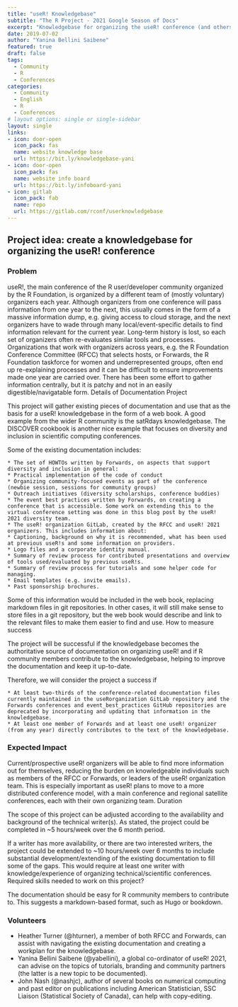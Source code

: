 ```yaml
---
title: "useR! Knowledgebase"
subtitle: "The R Project - 2021 Google Season of Docs"
excerpt: "Knowledgebase for organizing the useR! conference (and others)"
date: 2019-07-02
author: "Yanina Bellini Saibene"
featured: true
draft: false
tags:
  - Community
  - R
  - Conferences
categories:
  - Community
  - English
  - R
  - Conferences
# layout options: single or single-sidebar
layout: single
links:
- icon: door-open
  icon_pack: fas
  name: website knowledge base
  url: https://bit.ly/knowledgebase-yani
- icon: door-open
  icon_pack: fas
  name: website info board
  url: https://bit.ly/infoboard-yani 
- icon: gitlab
  icon_pack: fab
  name: repo
  url: https://gitlab.com/rconf/userknowledgebase
---
```




## Project idea: create a knowledgebase for organizing the useR! conference

### Problem

useR!, the main conference of the R user/developer community organized by the R Foundation, is organized by a different team of (mostly voluntary) organizers each year. Although organizers from one conference will pass information from one year to the next, this usually comes in the form of a massive information dump, e.g. giving access to cloud storage, and the next organizers have to wade through many local/event-specific details to find information relevant for the current year. Long-term history is lost, so each set of organizers often re-evaluates similar tools and processes. Organizations that work with organizers across years, e.g. the R Foundation Conference Committee (RFCC) that selects hosts, or Forwards, the R Foundation taskforce for women and underrepresented groups, often end up re-explaining processes and it can be difficult to ensure improvements made one year are carried over. There has been some effort to gather information centrally, but it is patchy and not in an easily digestible/navigatable form.
Details of Documentation Project

This project will gather existing pieces of documentation and use that as the basis for a useR! knowledgebase in the form of a web book. A good example from the wider R community is the satRdays knowledgebase. The DISCOVER cookbook is another nice example that focuses on diversity and inclusion in scientific computing conferences.

Some of the existing documentation includes:

    * The set of HOWTOs written by Forwards, on aspects that support diversity and inclusion in general:
    * Practical implementation of the code of conduct
    * Organizing community-focused events as part of the conference (newbie session, sessions for community groups)
    * Outreach initiatives (diversity scholarships, conference buddies)
    * The event best practices written by Forwards, on creating a conference that is accessible. Some work on extending this to the virtual conference setting was done in this blog post by the useR! 2021 diversity team.
    * The useR! organization GitLab, created by the RFCC and useR! 2021 organizers. This includes information about:
    * Captioning, background on why it is recommended, what has been used at previous useR!s and some information on providers.
    * Logo files and a corporate identity manual.
    * Summary of review process for contributed presentations and overview of tools used/evaluated by previous useR!s.
    * Summary of review process for tutorials and some helper code for managing.
    * Email templates (e.g. invite emails).
    * Past sponsorship brochures.

Some of this information would be included in the web book, replacing markdown files in git repositories. In other cases, it will still make sense to store files in a git repository, but the web book would describe and link to the relevant files to make them easier to find and use.
How to measure success

The project will be successful if the knowledgebase becomes the authoritative source of documentation on organizing useR! and if R community members contribute to the knowledgebase, helping to improve the documentation and keep it up-to-date.

Therefore, we will consider the project a success if

    * At least two-thirds of the conference-related documentation files currently maintained in the useRorganization GitLab repository and the Forwards conferences and event_best_practices GitHub repositories are deprecated by incorporating and updating that information in the knowledgebase.
    * At least one member of Forwards and at least one useR! organizer (from any year) directly contributes to the text of the knowledgebase.

### Expected Impact

Current/prospective useR! organizers will be able to find more information out for themselves, reducing the burden on knowledgeable individuals such as members of the RFCC or Forwards, or leaders of the useR! organization team. This is especially important as useR! plans to move to a more distributed conference model, with a main conference and regional satellite conferences, each with their own organizing team.
Duration

The scope of this project can be adjusted according to the availability and background of the technical writer(s). As stated, the project could be completed in ~5 hours/week over the 6 month period.

If a writer has more availability, or there are two interested writers, the project could be extended to ~10 hours/week over 6 months to include substantial development/extending of the existing documentation to fill some of the gaps. This would require at least one writer with knowledge/experience of organizing technical/scientific conferences.
Required skills needed to work on this project?

The documentation should be easy for R community members to contribute to. This suggests a markdown-based format, such as Hugo or bookdown. 

### Volunteers

* Heather Turner (@hturner), a member of both RFCC and Forwards, can assist with navigating the existing documentation and creating a workplan for the knowledgebase.
* Yanina Bellini Saibene (@yabellini), a global co-ordinator of useR! 2021, can advise on the topics of tutorials, branding and community partners (the latter is a new topic to be documented).
* John Nash (@nashjc), author of several books on numerical computing and past editor on publications including American Statistician, SSC Liaison (Statistical Society of Canada), can help with copy-editing.


